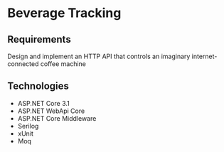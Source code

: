 # Beverage Tracking

## Requirements

Design and implement an HTTP API that controls an imaginary internet-connected coffee machine


## Technologies

- ASP.NET Core 3.1
- ASP.NET WebApi Core
- ASP.NET Core Middleware
- Serilog
- xUnit
- Moq
